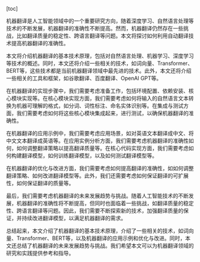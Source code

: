 
[toc]                    
                
                
机器翻译是人工智能领域中的一个重要研究方向，随着深度学习、自然语言处理等技术的不断发展，机器翻译的准确性不断提高。然而，机器翻译仍然存在一些挑战，比如翻译质量的稳定性、跨语言翻译等问题。本文将探讨如何利用自动翻译技术提高机器翻译的准确性。

本文将介绍机器翻译的基本技术原理，包括对自然语言处理、机器学习、深度学习等技术的概述。同时，本文还将介绍一些相关的技术，如词向量、Transformer、BERT等，这些技术都是当前机器翻译领域中最先进的技术。此外，本文还将介绍一些相关的工具和框架，如谷歌翻译、百度翻译、OpenAI GPT等。

在机器翻译的实现步骤中，我们需要考虑准备工作，包括环境配置、依赖安装、核心模块实现等。在核心模块实现方面，我们需要考虑如何将输入的自然语言文本转换为机器可理解的格式，如分词、词性标注、命名实体识别等。在集成与测试方面，我们需要考虑如何将这些核心模块集成起来，进行测试，以确保机器翻译的准确性。

在机器翻译的应用示例中，我们需要考虑应用场景，如对英语文本翻译成中文、将中文文本翻译成英语等。在应用实例分析方面，我们需要考虑机器翻译的准确性如何，如何调整翻译策略以提高翻译质量等。在核心代码实现方面，我们需要考虑如何构建翻译模型，如何训练翻译模型，以及如何测试翻译模型等。

在机器翻译的优化与改进方面，我们需要考虑如何提高翻译的准确性，如如何调整翻译策略、如何改进翻译模型等。此外，我们还需要考虑如何保证翻译的可扩展性，如何保证翻译的质量等。

最后，我们需要考虑机器翻译的未来发展趋势与挑战。随着人工智能技术的不断发展，机器翻译的准确性将不断提高，但同时也面临着一些挑战，如翻译质量的稳定性、跨语言翻译等问题。因此，我们需要不断探索新的技术，加强翻译质量的保证，并持续改进翻译模型，以满足机器翻译的需求。

总结起来，本文介绍了机器翻译的基本技术原理，介绍了一些相关的技术，如词向量、Transformer、BERT等，以及机器翻译的应用示例和优化与改进。同时，本文还总结了机器翻译的未来发展趋势与挑战。我们希望本文可以为机器翻译领域的研究和实践提供参考和指导。

